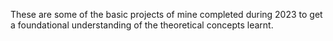 These are some of the basic projects of mine completed during 2023 to get a foundational understanding of the theoretical concepts learnt.
